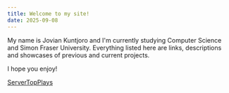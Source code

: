 ```yaml
---
title: Welcome to my site!
date: 2025-09-08
---
```


My name is Jovian Kuntjoro and I'm currently studying Computer Science and Simon Fraser University.
Everything listed here are links, descriptions and showcases of previous and current projects.

I hope you enjoy!

[ServerTopPlays](https://jovkun.github.io/projects/servertopplays/)
